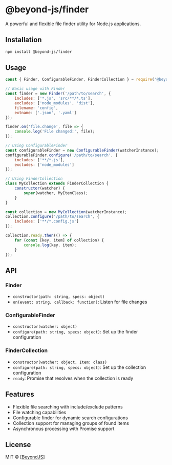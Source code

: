 # @beyond-js/finder

A powerful and flexible file finder utility for Node.js applications.

## Installation

```bash
npm install @beyond-js/finder
```

## Usage

```javascript
const { Finder, ConfigurableFinder, FinderCollection } = require('@beyond-js/finder');

// Basic usage with Finder
const finder = new Finder('/path/to/search', {
	includes: ['*.js', 'src/**/*.ts'],
	excludes: ['node_modules', 'dist'],
	filename: 'config',
	extname: ['.json', '.yaml']
});

finder.on('file.change', file => {
	console.log('File changed:', file);
});

// Using ConfigurableFinder
const configurableFinder = new ConfigurableFinder(watcherInstance);
configurableFinder.configure('/path/to/search', {
	includes: ['**/*.js'],
	excludes: ['node_modules']
});

// Using FinderCollection
class MyCollection extends FinderCollection {
	constructor(watcher) {
		super(watcher, MyItemClass);
	}
}

const collection = new MyCollection(watcherInstance);
collection.configure('/path/to/search', {
	includes: ['**/*.config.js']
});

collection.ready.then(() => {
	for (const [key, item] of collection) {
		console.log(key, item);
	}
});
```

## API

### Finder

-   `constructor(path: string, specs: object)`
-   `on(event: string, callback: function)`: Listen for file changes

### ConfigurableFinder

-   `constructor(watcher: object)`
-   `configure(path: string, specs: object)`: Set up the finder configuration

### FinderCollection

-   `constructor(watcher: object, Item: class)`
-   `configure(path: string, specs: object)`: Set up the collection configuration
-   `ready`: Promise that resolves when the collection is ready

## Features

-   Flexible file searching with include/exclude patterns
-   File watching capabilities
-   Configurable finder for dynamic search configurations
-   Collection support for managing groups of found items
-   Asynchronous processing with Promise support

## License

MIT © [[BeyondJS](https://beyondjs)]
